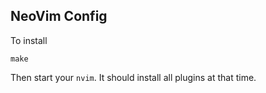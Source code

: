 
NeoVim Config
-------

To install

```
make
```

Then start your `nvim`. It should install all plugins at that time.
